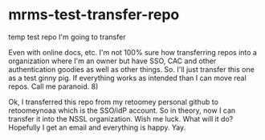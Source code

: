 # mrms-test-transfer-repo
temp test repo I'm going to transfer

Even with online docs, etc.  I'm not 100% sure how transferring repos into a organization where I'm an owner but have SSO, CAC and other authentication goodies as well as other things.  So.  I'll just transfer this one as a test ginny pig.  If everything works as intended than I can move real repos.  Call me paranoid.  8)

Ok, I transferred this repo from my retoomey personal github to retoomeynoaa which is the SSO/idP account.  So in theory, now I can transfer it into the NSSL organization.  Wish me luck.  What will it do?  Hopefully I get an email and everything is happy.  Yay.
